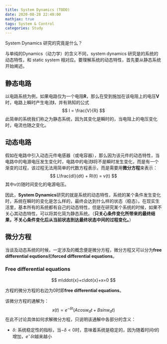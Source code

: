 ```yaml
---
title: System Dynamics (TODO)
date: 2020-08-28 22:40:00
mathjax: true
tags: System & Control
categories: Study
---
```



System Dynamics 研究的究竟是什么？

与单纯的Dynamics（动力学）的含义不同，system dynamics 研究是的系统的动态特性，和 static system 相对应。要理解系统的动态特性，首先要从静态系统开始阐述。

## 静态电路

以电路系统为例，如果电路仅为一个电阻**R**，那么在受到施加在该电阻上的电压**V**时，电路上瞬时产生电流**I**，并有熟知的公式
$$
I = \frac{V}{R}
$$
此简单的系统我们称之为静态系统，因为其变化是瞬时的，当电阻上的电压变化时，电流也随之变化。



## 动态电路

假如在电路中引入动态元件电感器（或电容器），那么因为该元件的动态特性，当电路中的电源电压发生变化时，电路中的电流**I**将不是瞬时发生变化，而是有一个渐变的过程，该过程无法用简单的代数方程表示，而是需要用**微分方程**来表示：
$$
L\frac{dI}{dt} + RI(t) = v(t)
$$
其中$v(t)$随时间变化的电源电压。

因此，**System Dynamics**研究的就是系统的动态特性，系统的某个条件发生变化时，系统在瞬时的变化是怎么样的，最终会达到什么样的状态（稳态）。在现实生活里，基本所有的系统都有自己的动态特性，但是在研究某个系统的时候，如果不关心其动态特性，可以将其化简为静态系统。（**只关心条件变化所带来的最终结果，不关心条件变化后从当前状态到达最终状态中间的过程变化。**）

## 微分方程

当谈及动态系统的时候，一定涉及的概念便是微分方程，微分方程又可以分为**free differential equtions**和**forced differential equations**。

### Free differential equations

$$
m\ddot{x}+c\dot{x}+x=0
$$

方程的微分方程的右边为0时即**free differential equations**。

该微分方程的通解为：
$$
x(t)=e^{-{\delta}t}(Acosw_dt+Bsinw_dt)
$$
在此不讨论具体如何求解微分方程，只说明该通解中各部分的含义：

- ${\delta}$: 系统稳定性的指标，当$-{\delta}<0$时，意味着系统是稳定的，因为随着时间$t$的增加，$e^-{\delta}t$越来越小











